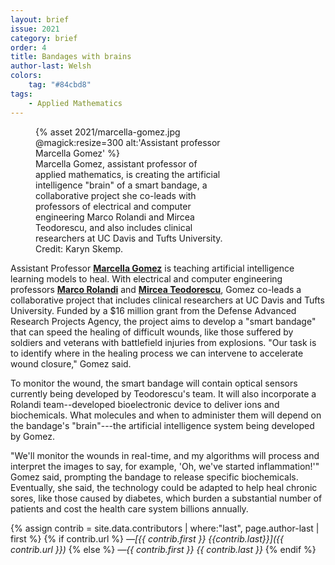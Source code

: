 ```yaml
---
layout: brief
issue: 2021
category: brief
order: 4
title: Bandages with brains
author-last: Welsh
colors:
    tag: "#84cbd8"
tags:
    - Applied Mathematics
---
```

<figure style="width:300px">
  {% asset 2021/marcella-gomez.jpg @magick:resize=300 alt:'Assistant professor Marcella Gomez' %}<figcaption>Marcella Gomez, assistant professor of applied mathematics, is creating the artificial intelligence "brain" of a smart bandage, a collaborative project she co-leads with professors of electrical and computer engineering Marco Rolandi and Mircea Teodorescu, and also includes clinical researchers at UC Davis and Tufts University. Credit: Karyn Skemp.</figcaption>
</figure>

Assistant Professor [**Marcella Gomez**](https://www.soe.ucsc.edu/people/mgomez26) is teaching artificial intelligence learning models to heal. With electrical and computer engineering professors [**Marco Rolandi**](https://www.soe.ucsc.edu/people/mrolandi) and [**Mircea Teodorescu**](https://www.soe.ucsc.edu/people/mteodorescu), Gomez co-leads a collaborative project that includes clinical researchers at UC Davis and Tufts University. Funded by a \$16 million grant from the Defense Advanced Research Projects Agency, the project aims to develop a "smart bandage" that can speed the healing of difficult wounds, like those suffered by soldiers and veterans with battlefield injuries from explosions. "Our task is to identify where in the healing process we can intervene to accelerate wound closure," Gomez said.

To monitor the wound, the smart bandage will contain optical sensors currently being developed by Teodorescu's team. It will also incorporate a Rolandi team--developed bioelectronic device to deliver ions and biochemicals. What molecules and when to administer them will depend on the bandage's "brain"---the artificial intelligence system being developed by Gomez.

"We'll monitor the wounds in real-time, and my algorithms will process and interpret the images to say, for example, 'Oh, we've started inflammation!'" Gomez said, prompting the bandage to release specific biochemicals. Eventually, she said, the technology could be adapted to help heal chronic sores, like those caused by diabetes, which burden a substantial number of patients and cost the health care system billions annually.

{% assign contrib = site.data.contributors | where:"last", page.author-last | first %}
{% if contrib.url %}
*&mdash;[{{ contrib.first }} {{contrib.last}}]({{ contrib.url }})*
{% else %}
*&mdash;{{ contrib.first }} {{ contrib.last }}*
{% endif %}

